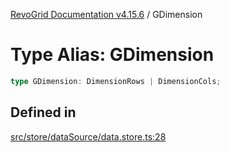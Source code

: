 [RevoGrid Documentation v4.15.6](README.md) / GDimension

# Type Alias: GDimension

```ts
type GDimension: DimensionRows | DimensionCols;
```

## Defined in

[src/store/dataSource/data.store.ts:28](https://github.com/revolist/revogrid/blob/8ab186c1ae2faee97d25784acff6dbf4187524f8/src/store/dataSource/data.store.ts#L28)
